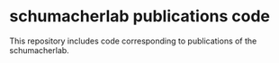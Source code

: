# schumacherlab publications code

This repository includes code corresponding to publications of the schumacherlab.